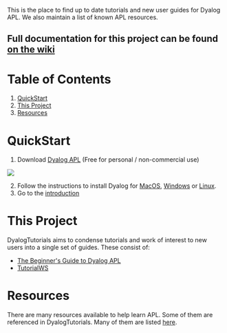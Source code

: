 This is the place to find up to date tutorials and new user guides for Dyalog APL. We also maintain a list of known APL resources.

## Full documentation for this project can be found [on the wiki](https://github.com/rikedyp/DyalogTutorials/wiki)

# Table of Contents
1. [QuickStart](#quickstart)
2. [This Project](#this-project)
3. [Resources](#resources)

# QuickStart
1. Download [Dyalog APL](https://www.dyalog.com/download-zone.htm) (Free for personal / non-commercial use)  

![](https://raw.githubusercontent.com/rikedyp/DyalogTutorials/master/Beginner's%20Guide/img/apply.gif)  

2. Follow the instructions to install Dyalog for [MacOS](http://docs.dyalog.com/17.0/Dyalog%20for%20macOS%20Installation%20and%20Configuration%20Guide.pdf), [Windows](http://docs.dyalog.com/17.0/Dyalog%20for%20Microsoft%20Windows%20Installation%20and%20Configuration%20Guide.pdf) or [Linux](http://docs.dyalog.com/17.0/Dyalog%20for%20UNIX%20Installation%20and%20Configuration%20Guide.pdf).  
3. Go to the [introduction](https://github.com/rikedyp/DyalogTutorials/wiki/First-Steps)

# This Project
DyalogTutorials aims to condense tutorials and work of interest to new users into a single set of guides. These consist of:
- [The Beginner's Guide to Dyalog APL](https://github.com/rikedyp/DyalogTutorials/tree/master/Beginner's%20Guide)
- [TutorialWS](/TutorialWS)

# Resources
There are many resources available to help learn APL. Some of them are referenced in DyalogTutorials. Many of them are listed [here](Resources.md).

